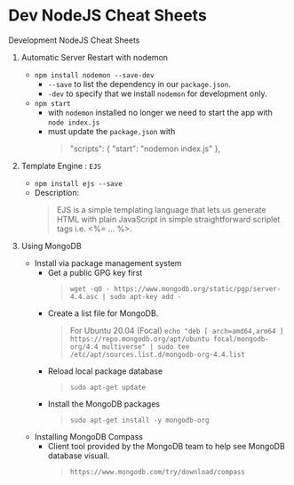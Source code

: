 # Dev NodeJS Cheat Sheets
Development NodeJS Cheat Sheets

1. Automatic Server Restart with nodemon
     *   `npm install nodemon --save-dev`
         +  `--save` to list the dependency in our `package.json`.
         +  `-dev` to specify that we install `nodemon` for development only.
     *    `npm start`
          + with `nodemon` installed no longer we need to start the app with `node index.js`
          + must update the `package.json` with 
               > "scripts": {
               > "start": "nodemon index.js"
               > },

2. Template Engine : `EJS`
    *   `npm install ejs --save`
    *   Description: 
        > EJS is a simple templating language that lets us generate
HTML with plain JavaScript in simple straightforward scriplet tags i.e. <%=
… %>.

3. Using MongoDB
    *   Install via package management system
        +   Get a public GPG key first 
            >   `wget -qO - https://www.mongodb.org/static/pgp/server-4.4.asc | sudo apt-key add -`
        +   Create a list file for MongoDB. 
            >   For Ubuntu 20.04 (Focal) `echo "deb [ arch=amd64,arm64 ] https://repo.mongodb.org/apt/ubuntu focal/mongodb-org/4.4 multiverse" | sudo tee /etc/apt/sources.list.d/mongodb-org-4.4.list`
        +   Reload local package database
            >   `sudo apt-get update`
        +   Install the MongoDB packages
            >   `sudo apt-get install -y mongodb-org`
    *   Installing MongoDB Compass
        +   Client tool provided by the MongoDB team to help see MongoDB database visuall.
            >   `https://www.mongodb.com/try/download/compass`
